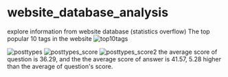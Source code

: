 # website_database_analysis
explore information from website database (statistics overflow)
The top popular 10 tags in the website
![top10tags](https://cloud.githubusercontent.com/assets/8493530/9839210/021bc622-5a40-11e5-9575-36c2c7c8a3fa.png)


![posttypes](https://cloud.githubusercontent.com/assets/8493530/9839209/0219f856-5a40-11e5-8391-914a5f114b89.png)
![posttypes_score](https://cloud.githubusercontent.com/assets/8493530/9839208/02188c1e-5a40-11e5-8760-d26b263db9de.png)
![posttypes_score2](https://cloud.githubusercontent.com/assets/8493530/9839211/021e545a-5a40-11e5-8334-6a429f7768be.png)
the average score of question is 36.29, and the the average score of answer is 41.57, 5.28 higher than the average of question's score.   


